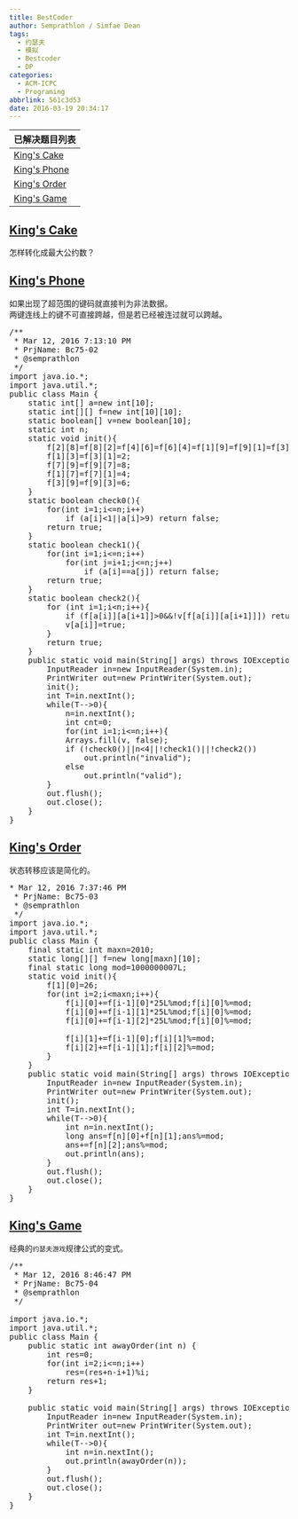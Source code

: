 ```yaml
---
title: BestCoder
author: Semprathlon / Simfae Dean
tags:
  - 约瑟夫
  - 模拟
  - Bestcoder
  - DP
categories:
  - ACM-ICPC
  - Programing
abbrlink: 561c3d53
date: 2016-03-19 20:34:17
---
```

| 已解决题目列表           |
| ----------------- |
| [King's Cake][1]  |
| [King's Phone][2] |
| [King's Order][3] |
| [King's Game][1]  |

<!--more-->

## [King's Cake][4]

怎样转化成最大公约数？

## [King's Phone][5]

如果出现了超范围的键码就直接判为非法数据。  
两键连线上的键不可直接跨越，但是若已经被连过就可以跨越。

<pre class="minimize:true lang:java decode:true " title="hdu5641" >/**
 * Mar 12, 2016 7:13:10 PM
 * PrjName: Bc75-02
 * @semprathlon
 */
import java.io.*;
import java.util.*;
public class Main {
    static int[] a=new int[10];
    static int[][] f=new int[10][10];
    static boolean[] v=new boolean[10];
    static int n;
    static void init(){
        f[2][8]=f[8][2]=f[4][6]=f[6][4]=f[1][9]=f[9][1]=f[3][7]=f[7][3]=5;
        f[1][3]=f[3][1]=2;
        f[7][9]=f[9][7]=8;
        f[1][7]=f[7][1]=4;
        f[3][9]=f[9][3]=6;
    }
    static boolean check0(){
        for(int i=1;i&lt;=n;i++)
            if (a[i]&lt;1||a[i]>9) return false;
        return true;
    }
    static boolean check1(){
        for(int i=1;i&lt;=n;i++)
            for(int j=i+1;j&lt;=n;j++)
                if (a[i]==a[j]) return false;
        return true;
    }
    static boolean check2(){
        for (int i=1;i&lt;n;i++){
            if (f[a[i]][a[i+1]]>0&&!v[f[a[i]][a[i+1]]]) return false;
            v[a[i]]=true;
        }
        return true;
    }
    public static void main(String[] args) throws IOException{
        InputReader in=new InputReader(System.in);
        PrintWriter out=new PrintWriter(System.out);
        init();
        int T=in.nextInt();
        while(T-->0){
            n=in.nextInt();
            int cnt=0;
            for(int i=1;i&lt;=n;i++){
            Arrays.fill(v, false);
            if (!check0()||n&lt;4||!check1()||!check2())
                out.println("invalid");
            else
                out.println("valid");
        }
        out.flush();
        out.close();
    }
}
</pre>

## [King's Order][6]

状态转移应该是简化的。

<pre class="minimize:true lang:java decode:true " title="hdu5642" >* Mar 12, 2016 7:37:46 PM
 * PrjName: Bc75-03
 * @semprathlon
 */
import java.io.*;
import java.util.*;
public class Main {
    final static int maxn=2010;
    static long[][] f=new long[maxn][10];
    final static long mod=1000000007L;
    static void init(){
        f[1][0]=26;
        for(int i=2;i&lt;maxn;i++){
            f[i][0]+=f[i-1][0]*25L%mod;f[i][0]%=mod;
            f[i][0]+=f[i-1][1]*25L%mod;f[i][0]%=mod;
            f[i][0]+=f[i-1][2]*25L%mod;f[i][0]%=mod;
            
            f[i][1]+=f[i-1][0];f[i][1]%=mod;
            f[i][2]+=f[i-1][1];f[i][2]%=mod;
        }
    }
    public static void main(String[] args) throws IOException{
        InputReader in=new InputReader(System.in);
        PrintWriter out=new PrintWriter(System.out);
        init();
        int T=in.nextInt();
        while(T-->0){
            int n=in.nextInt();
            long ans=f[n][0]+f[n][1];ans%=mod;
            ans+=f[n][2];ans%=mod;
            out.println(ans);
        }
        out.flush();
        out.close();
    }
}
</pre>

## [King's Game][7]

经典的`约瑟夫游戏`规律公式的变式。

<pre class="lang:java decode:true " title="hdu5643" >/**
 * Mar 12, 2016 8:46:47 PM
 * PrjName: Bc75-04
 * @semprathlon
 */

import java.io.*;
import java.util.*;
public class Main {
    public static int awayOrder(int n) {
        int res=0;
        for(int i=2;i&lt;=n;i++)
            res=(res+n-i+1)%i;
        return res+1;
    }
    
    public static void main(String[] args) throws IOException{
        InputReader in=new InputReader(System.in);
        PrintWriter out=new PrintWriter(System.out);
        int T=in.nextInt();
        while(T-->0){
            int n=in.nextInt();
            out.println(awayOrder(n));
        }
        out.flush();
        out.close();
    }
}
</pre>

 [1]: http://bestcoder.hdu.edu.cn/contests/contest_chineseproblem.php?cid=677&pid=1001
 [2]: http://bestcoder.hdu.edu.cn/contests/contest_chineseproblem.php?cid=677&pid=1002
 [3]: http://bestcoder.hdu.edu.cn/contests/contest_chineseproblem.php?cid=677&pid=1003
 [4]: http://acm.hdu.edu.cn/showproblem.php?pid=5640
 [5]: http://acm.hdu.edu.cn/showproblem.php?pid=5641
 [6]: http://acm.hdu.edu.cn/showproblem.php?pid=5642
 [7]: http://acm.hdu.edu.cn/showproblem.php?pid=5643